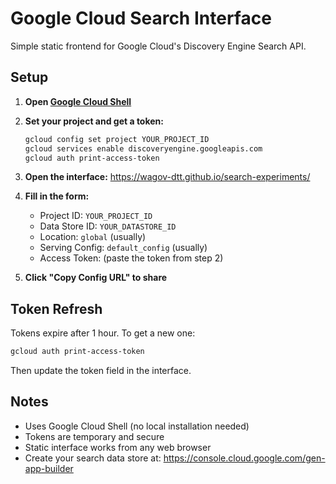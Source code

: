 # Google Cloud Search Interface

Simple static frontend for Google Cloud's Discovery Engine Search API.

## Setup

1. **Open [Google Cloud Shell](https://shell.cloud.google.com)**

2. **Set your project and get a token:**
   ```bash
   gcloud config set project YOUR_PROJECT_ID
   gcloud services enable discoveryengine.googleapis.com
   gcloud auth print-access-token
   ```

3. **Open the interface:** https://wagov-dtt.github.io/search-experiments/

4. **Fill in the form:**
   - Project ID: `YOUR_PROJECT_ID`
   - Data Store ID: `YOUR_DATASTORE_ID`
   - Location: `global` (usually)
   - Serving Config: `default_config` (usually)
   - Access Token: (paste the token from step 2)

5. **Click "Copy Config URL" to share**

## Token Refresh

Tokens expire after 1 hour. To get a new one:

```bash
gcloud auth print-access-token
```

Then update the token field in the interface.

## Notes

- Uses Google Cloud Shell (no local installation needed)
- Tokens are temporary and secure
- Static interface works from any web browser
- Create your search data store at: https://console.cloud.google.com/gen-app-builder
